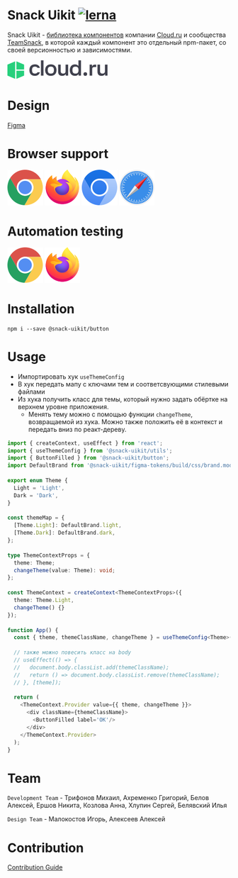 # Snack Uikit [![lerna](https://img.shields.io/badge/maintained%20with-lerna-cc00ff.svg)](https://lerna.js.org/)

Snack Uikit - [библиотека компонентов](https://cloud-ru-tech.github.io/snack-uikit) компании [Cloud.ru](https://cloud.ru/) и сообщества [TeamSnack](https://t.me/+tN0DDzHaDVc3M2Iy), в которой каждый компонент это отдельный npm-пакет, со своей версионностью и зависимостями.

![Cloud](storybook/assets/CloudRuFullLogo.svg)   

# Design

[Figma](https://www.figma.com/files/1101513230643708615/team/1194627249980298820/DS-(FF))

# Browser support

![Chrome](storybook/assets/GoogleChromeLogo.svg)
![Firefox](storybook/assets/FirefoxLogo.svg)
![Chromium](storybook/assets/ChromiumLogo.svg)
![Safari](storybook/assets/SafariBrowserLogo.svg)

# Automation testing

![Chrome](storybook/assets/GoogleChromeLogo.svg)
![Firefox](storybook/assets/FirefoxLogo.svg)

# Installation
```text
npm i --save @snack-uikit/button
```

# Usage

* Импортировать хук `useThemeConfig`
* В хук передать мапу с ключами тем и соответсвующими стилевыми файлами
* Из хука получить класс для темы, который нужно задать обёртке на верхнем уровне приложения.
  * Менять тему можно с помощью функции `changeTheme`, возвращаемой из хука. Можно также положить её в контекст и передать вниз по реакт-дереву.

```typescript jsx
import { createContext, useEffect } from 'react';
import { useThemeConfig } from '@snack-uikit/utils';
import { ButtonFilled } from '@snack-uikit/button';
import DefaultBrand from '@snack-uikit/figma-tokens/build/css/brand.module.css';

export enum Theme {
  Light = 'Light',
  Dark = 'Dark',
}

const themeMap = {
  [Theme.Light]: DefaultBrand.light,
  [Theme.Dark]: DefaultBrand.dark,
};

type ThemeContextProps = {
  theme: Theme;
  changeTheme(value: Theme): void;
};

const ThemeContext = createContext<ThemeContextProps>({
  theme: Theme.Light,
  changeTheme() {}
});

function App() {
  const { theme, themeClassName, changeTheme } = useThemeConfig<Theme>({themeMap, defaultTheme: Theme.Light});
  
  // также можно повесить класс на body
  // useEffect(() => {
  //   document.body.classList.add(themeClassName);
  //   return () => document.body.classList.remove(themeClassName);
  // }, [theme]);
  
  return (
    <ThemeContext.Provider value={{ theme, changeTheme }}>
      <div className={themeClassName}>
        <ButtonFilled label='OK'/>
      </div>
    </ThemeContext.Provider>
  );
}
```

# Team

`Development Team` - Трифонов Михаил, Ахременко Григорий, Белов Алексей, Ершов Никита, Козлова Анна, Хлупин Сергей, Белявский Илья

`Design Team` - Малокостов Игорь, Алексеев Алексей

# Contribution

[Contribution Guide](CONTRIBUTING.md)
